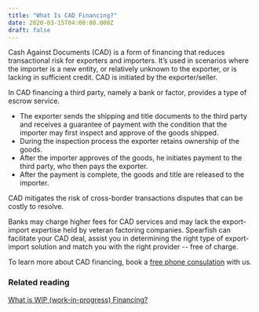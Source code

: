 ```yaml
---
title: "What Is CAD Financing?"
date: 2020-03-15T04:00:00.000Z
draft: false
---
```



Cash Against Documents (CAD) is a form of financing that reduces transactional risk for exporters and importers. It’s used in scenarios where the importer is a new entity, or relatively unknown to the exporter, or is lacking in sufficient credit. CAD is initiated by the exporter/seller. 

In CAD financing a third party, namely a bank or factor, provides a type of escrow service. 

* The exporter sends the shipping and title documents to the third party and receives a guarantee of payment with the condition that the importer may first inspect and approve of the goods shipped.
* During the inspection process the exporter retains ownership of the goods. 
* After the importer approves of the goods, he initiates payment to the third party, who then pays the exporter.
* After the payment is complete, the goods and title are released to the importer.

CAD mitigates the risk of cross-border transactions disputes that can be costly to resolve. 

Banks may charge higher fees for CAD services and may lack the export-import expertise held by veteran factoring companies. Spearfish can facilitate your CAD deal, assist you in determining the right type of export-import solution and match you with the right provider -- free of charge.

To learn more about CAD financing, book a <a href="https://calendly.com/spearfish/consultation?month=2020-06" target="blank">free phone consulation</a> with us.

### Related reading
<p></p>
<p><a href="/blog/wip-financing/">What is WIP (work-in-progress) Financing?</a></p>
